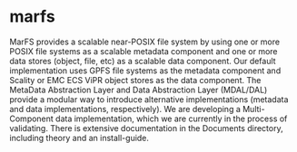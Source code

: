 # marfs
MarFS provides a scalable near-POSIX file system by using one or more POSIX file systems as a scalable metadata component and one or more data stores (object, file, etc) as a scalable data component. Our default implementation uses GPFS file systems as the metadata component and Scality or EMC ECS ViPR object stores as the data component.  The MetaData Abstraction Layer and Data Abstraction Layer (MDAL/DAL) provide a modular way to introduce alternative implementations (metadata and data implementations, respectively).  We are developing a Multi-Component data implementation, which we are currently in the process of validating.
There is extensive documentation in the Documents directory, including theory and an install-guide.
